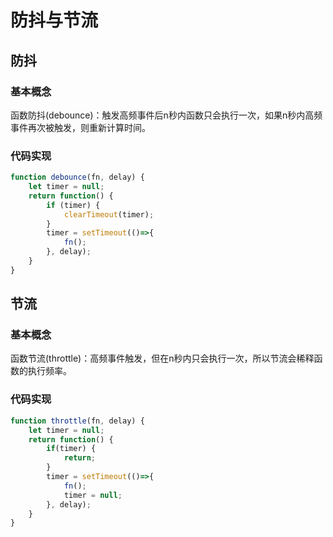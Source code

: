 # 防抖与节流

## 防抖

### 基本概念

函数防抖(debounce)：触发高频事件后n秒内函数只会执行一次，如果n秒内高频事件再次被触发，则重新计算时间。

### 代码实现

```javascript
function debounce(fn, delay) {
    let timer = null;
    return function() {
        if (timer) {
            clearTimeout(timer);
        }
        timer = setTimeout(()=>{
            fn();
        }, delay);
    }
}
```

## 节流

### 基本概念

函数节流(throttle)：高频事件触发，但在n秒内只会执行一次，所以节流会稀释函数的执行频率。

### 代码实现

```javascript
function throttle(fn, delay) {
    let timer = null;
    return function() {
        if(timer) {
            return;
        }
        timer = setTimeout(()=>{
            fn();
            timer = null;
        }, delay);
    }
}
```

